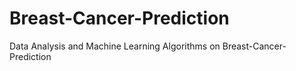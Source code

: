 # Breast-Cancer-Prediction
Data Analysis and Machine Learning Algorithms on Breast-Cancer-Prediction
